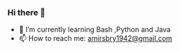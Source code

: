 ### Hi there 👋

- 🌱 I’m currently learning Bash ,Python and Java   
- 📫 How to reach me: amirsbry1942@gmail.com

<link rel="stylesheet" href="https://cdn.jsdelivr.net/gh/devicons/devicon@v2.14.0/devicon.min.css">
<i class="devicon-python-plain"></i>

